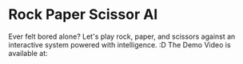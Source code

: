 # Rock Paper Scissor AI

Ever felt bored alone? Let's play rock, paper, and scissors against an interactive system powered with intelligence. :D
The Demo Video is available at: 
